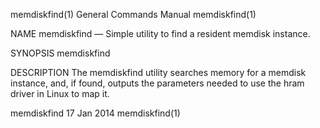 memdiskfind(1)                                                                                                                                  General Commands Manual                                                                                                                                  memdiskfind(1)

NAME
       memdiskfind — Simple utility to find a resident memdisk instance.

SYNOPSIS
       memdiskfind

DESCRIPTION
       The memdiskfind utility searches memory for a memdisk instance, and, if found, outputs the parameters needed to use the hram driver in Linux to map it.

memdiskfind                                                                                                                                           17 Jan 2014                                                                                                                                        memdiskfind(1)

